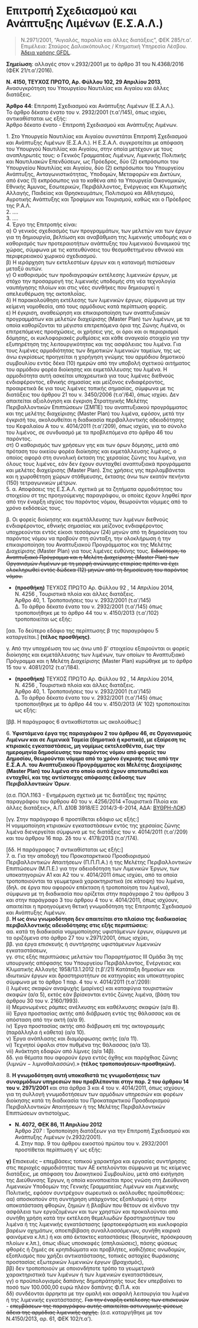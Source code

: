 # Επιτροπή Σχεδιασμού και Ανάπτυξης Λιμένων (Ε.Σ.Α.Λ.)

> Ν.2971/2001, “Αιγιαλός, παραλία και άλλες διατάξεις”, ΦΕΚ 285/τ.α'. Επιμέλεια: Σταύρος Δαλιακόπουλος / Κτηματική Υπηρεσία Λέσβου. [Άδεια χρήσης GFDL](http://www.gnu.org/licenses/fdl.html).  

**Σημείωση**: αλλαγές στον ν.2932/2001 με το άρθρο 31 του Ν.4368/2016 (ΦΕΚ 21/τ.α'/2016).  

**Ν. 4150, ΤΕΥΧΟΣ ΠΡΩΤΟ, Αρ. Φύλλου 102, 29 Απριλίου 2013**, Ανασυγκρότηση του Υπουργείου Ναυτιλίας και Αιγαίου και άλλες διατάξεις.  

**Άρθρο 44**: Επιτροπή Σχεδιασμού και Ανάπτυξης Λιμένων (Ε.Σ.Α.Λ.).  
Το άρθρο δέκατο ένατο του ν. 2932/2001 (τ.α'/145), όπως ισχύει, αντικαθίσταται ως εξής:  
Άρθρο δέκατο ένατο - Επιτροπή Σχεδιασμού και Ανάπτυξης Λιμένων.  

1\. Στο Υπουργείο Ναυτιλίας και Αιγαίου συνιστάται Επιτροπή Σχεδιασμού και Ανάπτυξης Λιμένων (Ε.Σ.Α.Λ.). Η Ε.Σ.Α.Λ. συγκροτείται με απόφαση του Υπουργού Ναυτιλίας και Αιγαίου, στην οποία μετέχουν με τους αναπληρωτές τους: ο Γενικός Γραμματέας Λιμένων,  Λιμενικής Πολιτικής και Ναυτιλιακών Επενδύσεων, ως Πρόεδρος, δύο (2) εκπρόσωποι του Υπουργείου Ναυτιλίας και Αιγαίου, δύο (2) εκπρόσωποι του Υπουργείου Ανάπτυξης, Ανταγωνιστικότητας, Υποδομών, Μεταφορών και Δικτύων, από ένας (1) εκπρόσωπος για το καθένα από τα Υπουργεία Οικονομικών, Εθνικής Άμυνας, Εσωτερικών, Περιβάλλοντος, Ενέργειας και Κλιματικής Αλλαγής, Παιδείας και Θρησκευμάτων, Πολιτισμού και Αθλητισμού, Αγροτικής Ανάπτυξης και Τροφίμων και Τουρισμού, καθώς και ο Πρόεδρος της Ρ.Α.Λ.  
2\. ....  
3\. ....  
4\. Έργο της Επιτροπής είναι:  
α) Ο γενικός σχεδιασμός των προγραμμάτων, των μελετών και των έργων για τη δημιουργία, βελτίωση και αναβάθμιση της λιμενικής υποδομής και ο καθορισμός των προτεραιοτήτων ανάπτυξης του λιμενικού δυναμικού της χώρας, σύμφωνα με τις κατευθύνσεις του θεσμοθετημένου εθνικού και περιφερειακού χωρικού σχεδιασμού.  
β) Η ιεράρχηση των εκτελεστέων έργων και η κατανομή πιστώσεων μεταξύ αυτών.  
γ) Ο καθορισμός των προδιαγραφών εκτέλεσης λιμενικών έργων, με στόχο την προσαρμογή της λιμενικής υποδομής στη νέα τεχνολογία ναυπήγησης πλοίων και στις νέες συνθήκες που δημιουργεί η απελευθέρωση της ακτοπλοΐας.  
δ) Η παρακολούθηση εκτέλεσης των λιμενικών έργων, σύμφωνα με την κείμενη νομοθεσία, από τους αρμόδιους κατά περίπτωση φορείς.  
ε) Η έγκριση, αναθεώρηση και επικαιροποίηση των αναπτυξιακών προγραμμάτων και μελετών διαχείρισης (Master Plan) των λιμένων, με τα οποία καθορίζονται τα μέγιστα επιτρεπόμενα όρια της Ζώνης Λιμένα, οι επιτρεπόμενες προσχώσεις, οι χρήσεις γης, οι όροι και οι περιορισμοί δόμησης, οι κυκλοφοριακές ρυθμίσεις και κάθε αναγκαίο στοιχείο για την εξυπηρέτηση της λειτουργικότητας και της ασφάλειας του λιμένα. Για τους λιμένες αρμοδιότητας των δημοτικών λιμενικών ταμείων, της ως άνω εγκρίσεως προηγείται η χορήγηση γνώμης του αρμόδιου δημοτικού συμβουλίου εντός δέκα (10) ημερών από την υποβολή σχετικού αιτήματος του αρμόδιου φορέα διοίκησης και εκμετάλλευσης του λιμένα. Η αρμοδιότητα αυτή ασκείται υποχρεωτικά για τους λιμένες διεθνούς ενδιαφέροντος, εθνικής σημασίας και μείζονος ενδιαφέροντος, προαιρετικά δε για τους λιμένες τοπικής σημασίας, σύμφωνα με τις διατάξεις του άρθρου 21 του ν. 3450/2006 (τ.α'/64), όπως ισχύει. Δεν απαιτείται αξιολόγηση και έγκριση Στρατηγικής Μελέτης Περιβαλλοντικών Επιπτώσεων (ΣΜΠΕ) του αναπτυξιακού προγράμματος και της μελέτης διαχείρισης (Master Plan) του λιμένα, εφόσον, μετά την έγκρισή του, ακολουθείται η διαδικασία περιβαλλοντικής αδειοδότησης του Κεφαλαίου Α του ν. 4014/2011 (τ.α'/209), όπως ισχύει, για το σύνολο του λιμένος, σε συνδυασμό με τα προβλεπόμενα στο άρθρο 46 του παρόντος.  
στ) Ο καθορισμός των χρήσεων γης και των όρων δόμησης, μετά από πρόταση του οικείου φορέα διοίκησης και εκμετάλλευσης λιμένος, ο οποίος αφορά στη συνολική έκταση της χερσαίας ζώνης του λιμένα, για όλους τους λιμένες, εάν δεν έχουν συνταχθεί αναπτυξιακά προγράμματα και μελέτες διαχείρισης (Master Plan). Στις χρήσεις γης περιλαμβάνεται και η χωροθέτηση χώρων στάθμευσης, έκτασης άνω των εκατόν πενήντα (150) τετραγωνικών μέτρων.  
5\. α. Αποφάσεις της Ε.Σ.Α.Λ. σχετικά με τα ζητήματα αρμοδιότητας του στοιχείου στ της προηγούμενης παραγράφου, οι οποίες έχουν ληφθεί πριν από την έναρξη ισχύος του παρόντος νόμου, θεωρούνται νόμιμες από το χρόνο εκδόσεώς τους.  

β. Οι φορείς διοίκησης και εκμετάλλευσης των λιμένων διεθνούς ενδιαφέροντος, εθνικής σημασίας και μείζονος ενδιαφέροντος υποχρεούνται εντός είκοσι τεσσάρων (24) μηνών από τη δημοσίευση του παρόντος νόμου να προβούν στη σύνταξη, την ολοκλήρωση ή την επικαιροποίηση του Αναπτυξιακού Προγράμματος και της Μελέτης Διαχείρισης (Master Plan) για τους λιμένες ευθύνης τους.   ~~Ειδικότερα, το Αναπτυξιακό Πρόγραμμα και η Μελέτη Διαχείρισης (Master Plan) των Οργανισμών Λιμένων με τη μορφή ανώνυμης εταιρίας πρέπει να έχει ολοκληρωθεί εντός δώδεκα (12) μηνών από τη δημοσίευση του παρόντος νόμου.~~  

- **(προσθήκη)** ΤΕΥΧΟΣ ΠΡΩΤΟ Αρ. Φύλλου 92 , 14 Απριλίου 2014,  
Ν. 4256 , Τουριστικά πλοία και άλλες διατάξεις.  
Άρθρο 40, 1\. Τροποποιήσεις του ν. 2932/2001 (τ.α'/145)  
Δ\. Το άρθρο δέκατο ένατο του ν. 2932/2001 (τ.α'/145) όπως τροποποιήθηκε με το άρθρο 44 του ν. 4150/2013 (τ.α'/102) τροποποιείται ως εξής:  

[αα. Το δεύτερο εδάφιο της περίπτωσης β της παραγράφου 5 καταργείται.] **(τέλος προσθήκης)**.  

γ. Από την υποχρέωση του ως άνω υπό β' στοιχείου εξαιρούνται οι φορείς διοίκησης και εκμετάλλευσης των λιμένων, των οποίων το Αναπτυξιακό Πρόγραμμα και η Μελέτη Διαχείρισης (Master Plan) κυρώθηκε με το άρθρο 15 του ν. 4081/2012 (τ.α'/184).  

- **(προσθήκη)**  ΤΕΥΧΟΣ ΠΡΩΤΟ Αρ. Φύλλου 92 , 14 Απριλίου 2014,  
Ν. 4256 , Τουριστικά πλοία και άλλες διατάξεις.  
Άρθρο 40, 1\. Τροποποιήσεις του ν. 2932/2001 (τ.α'/145)  
Δ\. Το άρθρο δέκατο ένατο του ν. 2932/2001 (τ.α'/145) όπως τροποποιήθηκε με το άρθρο 44 του ν. 4150/2013 (Α' 102) τροποποιείται ως εξής:  

[ββ. Η παράγραφος 6 αντικαθίσταται ως ακολούθως:]  

6\. **Υφιστάμενα έργα της παραγράφου 2 του άρθρου 46, σε Οργανισμούς Λιμένων και σε Λιμενικά Ταμεία (δημοτικά ή κρατικά), με εξαίρεση τις κτιριακές εγκαταστάσεις, μη νομίμως εκτελεσθέντα, έως την ημερομηνία δημοσίευσης του παρόντος νόμου από φορείς του Δημοσίου, θεωρούνται νόμιμα από το χρόνο έγκρισής τους από την Ε.Σ.Α.Λ. του Αναπτυξιακού Προγράμματος και Μελέτης Διαχείρισης (Master Plan) του λιμένα στο οποίο αυτά έχουν αποτυπωθεί και ενταχθεί, και της αντίστοιχης απόφασης έκδοσης των Περιβαλλοντικών Όρων**.  

(σ.σ. ΠΟΛ.1163 - Ενημέρωση σχετικά με τις διατάξεις της πρώτης παραγράφου του άρθρου 40 του ν. 4256/2014 «Τουριστικά Πλοία και άλλες διατάξεις», Α.Π. Δ10Β 3918/ΕΞ 2014/3-6-2014, ΑΔΑ: [ΒΥΘΡΗ-ΛΟΚ](<https://diavgeia.gov.gr/decision/view/ΒΥΘΡΗ-ΛΟΚ>))  

[γγ. Στην παράγραφο 6 προστίθεται εδάφιο ως εξής:]  
Η νομιμοποίηση κτιριακών εγκαταστάσεων εντός της χερσαίας ζώνης λιμένα διενεργείται σύμφωνα με τις διατάξεις του ν. 4014/2011 (τ.α'/209) και του άρθρου 16 παρ. 2δ του ν. 4178/2013 (τ.α'/174).  

[δδ. Η παράγραφος 7 αντικαθίσταται ως εξής:]  
7\. α. Για την αποδοχή του Προκαταρκτικού Προσδιορισμού Περιβαλλοντικών Απαιτήσεων (Π.Π.Π.Α.) ή της Μελέτης Περιβαλλοντικών Επιπτώσεων (Μ.Π.Ε.) για την αδειοδότηση των Λιμενικών Έργων, των υποκατηγοριών Α1 και Α2 του ν. 4014/2011 όπως ισχύει, από τα οποία τροποποιούνται τα γεωμετρικά χαρακτηριστικά (σε κάτοψη) του λιμένα, (δηλ. σε έργα που αφορούν επέκταση ή τροποποίηση του λιμένα), σύμφωνα με τη διαδικασία που ορίζεται στην παράγραφο 2 του άρθρου 3 και στην παράγραφο 3 του άρθρου 4 του ν. 4014/2011, όπως ισχύουν, απαιτείται η προηγούμενη θετική γνωμοδότηση της Επιτροπής Σχεδιασμού και Ανάπτυξης Λιμένων.  
β. **Η ως άνω γνωμοδότηση δεν απαιτείται στο πλαίσιο της διαδικασίας περιβαλλοντικής αδειοδότησης στις εξής περιπτώσεις**:  
αα. κατά τη διαδικασία νομιμοποίησης υφιστάμενων έργων, σύμφωνα με τα οριζόμενα στο άρθρο 27 του ν.2971/2001, όπως ισχύει,  
ββ. για έργα επισκευής ή συντήρησης υφιστάμενων λιμενικών εγκαταστάσεων,  
γγ. στις εξής περιπτώσεις μελετών του Παραρτήματος III Ομάδα 3η της υπουργικής απόφασης του Υπουργείου Περιβάλλοντος, Ενέργειας και Κλιματικής Αλλαγής 1958/13.1.2012 (τ.β'/21) Κατάταξη δημοσίων και ιδιωτικών έργων και δραστηριοτήτων σε κατηγορίες και υποκατηγορίες σύμφωνα με το άρθρο 1 παρ. 4 του ν. 4014/2011 (τ.α'/209):  
i) λιμένες σκαφών αναψυχής (μαρίνες) και καταφύγια τουριστικών σκαφών (α/α 5), εκτός εάν βρίσκονται εντός ζώνης λιμένα, (βάση του άρθρου 30 του ν. 2160/1993).  
ii) Μεμονωμένες ράμπες ανέλκυσης και καθέλκυσης σκαφών (α/α 8).  
iii) Έργα προστασίας ακτής από διάβρωση εντός της θάλασσας και σε απόσταση από την ακτή (α/α 9).  
iν) Έργα προστασίας ακτής από διάβρωση επί της ακτογραμμής (παράλληλα ή κάθετα) (α/α 10).  
ν) Έργα ανάπλασης και διαμόρφωσης ακτής (α/α 11).  
vi) Τεχνητοί ύφαλοι στον πυθμένα της θάλασσας (α/α 13).  
νii) Ανάκτηση εδαφών από λίμνες (α/α 14β).  
δδ. για θέματα που αφορούν έργα εντός όχθης και παρόχθιας ζώνης (λιμνών − λιμνοθαλασσών).» **(τέλος τροποποιήσεων-προσθηκών).**   

8\. **Η γνωμοδότηση αυτή υποκαθιστά τις γνωμοδοτήσεις των συναρμόδιων υπηρεσιών που προβλέπονται στην παρ. 2 του άρθρου 14 του ν. 2971/2001** και στα άρθρα 3 και 4 του ν. 4014/2011, όπως ισχύουν, για τη συλλογή γνωμοδοτήσεων των αρμόδιων υπηρεσιών και φορέων διοίκησης κατά τη διαδικασία του Προκαταρκτικού Προσδιορισμού Περιβαλλοντικών Απαιτήσεων ή της Μελέτης Περιβαλλοντικών Επιπτώσεων αντιστοίχως.  

- **Ν. 4072, ΦΕΚ 86, 11 Απριλίου 2012**   
Άρθρο 207 : Τροποποίηση διατάξεων για την Επιτροπή Σχεδιασμού και Ανάπτυξης Λιμένων (ν.2932/2001).  
4\. Στην παρ. 9 του άρθρου εικοστού πρώτου του ν. 2932/2001 προστίθεται περίπτωση γ' ως εξής:  

**γ)** Επισκευές – επεμβάσεις τοπικού χαρακτήρα και εργασίες συντήρησης στις περιοχές αρμοδιότητας των ΑΕ εκτελούνται σύμφωνα με τις κείμενες διατάξεις, με απόφαση του Διοικητικού Συμβουλίου, μετά από εισήγηση της Διεύθυνσης Έργων, η οποία κοινοποιείται προς γνώση στη Διεύθυνση Λιμενικών Υποδομών της Γενικής Γραμματείας Λιμένων και Λιμενικής Πολιτικής, εφόσον συντρέχουν σωρευτικά οι ακόλουθες προϋποθέσεις:  
αα) αποσκοπούν στη συντήρηση υπάρχοντος εξοπλισμού ή στην αποκατάσταση φθορών, ζημιών ή βλαβών που θέτουν σε κίνδυνο την ασφάλεια των εργαζομένων και των χρηστών και προκαλούνται από συνήθη χρήση κατά την εκτέλεση θεμελιωδών δραστηριοτήτων του λιμένα ή της λιμενικής εγκατάστασης (φορτοεκφόρτωση και κυκλοφορία βαρέων οχημάτων, αποεπιβίβαση συναλλασσόμενων, συνήθη καιρικά φαινόμενα κ.λπ.) ή και από έκτακτες καταστάσεις (θεομηνίες, πρόσκρουση πλοίων κ.λπ.), όπως ιδίως υποσκαφές (σπηλαιώσεις), πάσης φύσεως φθορές ή ζημιές σε κρηπιδώματα και προβλήτες, καθιζήσεις ανωδομών, εξοπλισμός που χρήζει αντικατάστασης, τοπικές αστοχίες θωράκισης προστασίας εξωτερικών λιμενικών έργων (βραχισμός),  
ββ) δεν τροποποιούν με οποιονδήποτε τρόπο τα γεωμετρικά χαρακτηριστικά των λιμένων ή των λιμενικών εγκαταστάσεων,  
γγ) ο προϋπολογισμός δαπάνης δημοπράτησής τους δεν υπερβαίνει το ποσό των 100.000,00 ευρώ πλέον δαπάνης Φ.Π.Α. και  
δδ) συνδέονται άρρηκτα με την ομαλή και ασφαλή λειτουργία του λιμένα ή της λιμενικής εγκατάστασης. ~~Για την έναρξη εκτέλεσης των επισκευών~~ - ~~επεμβάσεων της παραγράφου αυτής απαιτείται αστυνομικής φύσεως άδεια της αρμόδιας λιμενικής αρχής.~~ (σ.σ. καταργήθηκε με τον Ν.4150/2013, αρ. 61, ΦΕΚ 102/τ.α').

